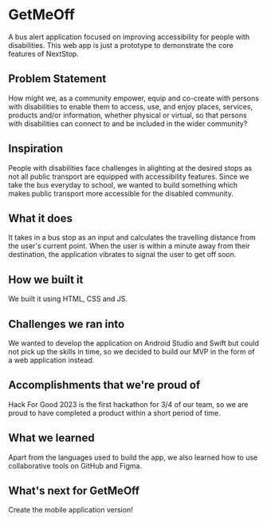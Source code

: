 # GetMeOff
A bus alert application focused on improving accessibility for people with disabilities.
This web app is just a prototype to demonstrate the core features of NextStop.

## Problem Statement
How might we, as a community empower, equip and co-create with persons with disabilities to enable them to access, use, and enjoy places, services, products and/or information, whether physical or virtual, so that persons with disabilities can connect to and be included in the wider community?

## Inspiration
People with disabilities face challenges in alighting at the desired stops as not all public transport are equipped with accessibility features.
Since we take the bus everyday to school, we wanted to build something which makes public transport more accessible for the disabled community.

## What it does
It takes in a bus stop as an input and calculates the travelling distance from the user's current point.
When the user is within a minute away from their destination, the application vibrates to signal the user to get off soon.

## How we built it
We built it using HTML, CSS and JS.

## Challenges we ran into
We wanted to develop the application on Android Studio and Swift but could not pick up the skills in time, so we decided to build our MVP in the form of a web application instead.

## Accomplishments that we're proud of
Hack For Good 2023 is the first hackathon for 3/4 of our team, so we are proud to have completed a product within a short period of time.

## What we learned
Apart from the languages used to build the app, we also learned how to use collaborative tools on GitHub and Figma.

## What's next for GetMeOff
Create the mobile application version! 

